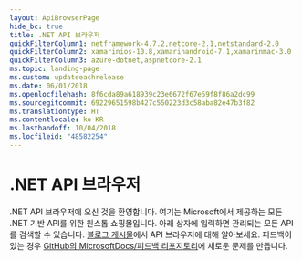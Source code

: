 ```yaml
---
layout: ApiBrowserPage
hide_bc: true
title: .NET API 브라우저
quickFilterColumn1: netframework-4.7.2,netcore-2.1,netstandard-2.0
quickFilterColumn2: xamarinios-10.8,xamarinandroid-7.1,xamarinmac-3.0
quickFilterColumn3: azure-dotnet,aspnetcore-2.1
ms.topic: landing-page
ms.custom: updateeachrelease
ms.date: 06/01/2018
ms.openlocfilehash: 8f6cda89a618939c23e6672f67e59f8f86a2dc99
ms.sourcegitcommit: 69229651598b427c550223d3c58aba82e47b3f82
ms.translationtype: HT
ms.contentlocale: ko-KR
ms.lasthandoff: 10/04/2018
ms.locfileid: "48582254"
---
```

# <a name="net-api-browser"></a>.NET API 브라우저

.NET API 브라우저에 오신 것을 환영합니다. 여기는 Microsoft에서 제공하는 모든 .NET 기반 API를 위한 원스톱 쇼핑몰입니다. 아래 상자에 입력하면 관리되는 모든 API를 검색할 수 있습니다. [블로그 게시물](https://aka.ms/apibrowser)에서 API 브라우저에 대해 알아보세요. 피드백이 있는 경우 [GitHub의 MicrosoftDocs/피드백 리포지토리](https://github.com/MicrosoftDocs/feedback/issues)에 새로운 문제를 만듭니다.
